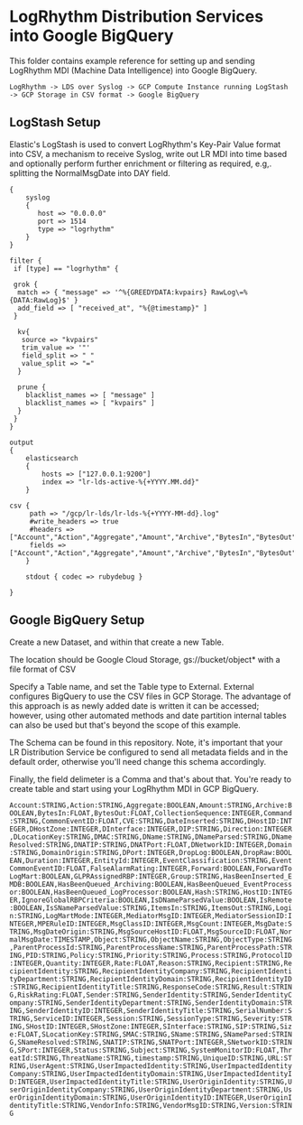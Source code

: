 # LogRhythm Distribution Services into Google BigQuery

This folder contains example reference for setting up and sending LogRhythm MDI (Machine Data Intelligence) into Google BigQuery.

```
LogRhythm -> LDS over Syslog -> GCP Compute Instance running LogStash -> GCP Storage in CSV format -> Google BigQuery
```

## LogStash Setup

Elastic's LogStash is used to convert LogRhythm's Key-Pair Value format into CSV, a mechanism to receive Syslog, write out LR MDI into time based and optionally perform further enrichment or filtering as required, e.g,. splitting the NormalMsgDate into DAY field.

```input
{
    syslog
    {
       host => "0.0.0.0"
       port => 1514
       type => "logrhythm"
    }
}

filter {
 if [type] == "logrhythm" {

 grok {
  match => { "message" => '^%{GREEDYDATA:kvpairs} RawLog\=%{DATA:RawLog}$' }
  add_field => [ "received_at", "%{@timestamp}" ]
 }

  kv{
   source => "kvpairs"
   trim_value => '"'
   field_split => " "
   value_split => "="
  }

  prune {
    blacklist_names => [ "message" ]
    blacklist_names => [ "kvpairs" ]
  }
 }
}

output
{
    elasticsearch
    {
        hosts => ["127.0.0.1:9200"]
        index => "lr-lds-active-%{+YYYY.MM.dd}"
    }

csv {
     path => "/gcp/lr-lds/lr-lds-%{+YYYY-MM-dd}.log"
     #write_headers => true
     #headers => ["Account","Action","Aggregate","Amount","Archive","BytesIn","BytesOut","CollectionSequence","Command","CommonEventID","CVE","DateInserted","DHostID","DHostZone","DInterface","DIP","Direction","DLocationKey","DMAC","DName","DNameParsed","DNameResolved","DNATIP","DNATPort","DNetworkID","Domain","DomainOrigin","DPort","DropLog","DropRaw","Duration","EntityId","EventClassification","EventCommonEventID","FalseAlarmRating","Forward","ForwardToLogMart","GLPRAssignedRBP","Group","HasBeenInserted_EMDB","HasBeenQueued_Archiving","HasBeenQueued_EventProcessor","HasBeenQueued_LogProcessor","Hash","HostID","IgnoreGlobalRBPCriteria","IsDNameParsedValue","IsRemote","IsSNameParsedValue","ItemsIn","ItemsOut","Login","LogMartMode","MediatorMsgID","MediatorSessionID","MPERuleID","MsgClassID","MsgCount","MsgDate","MsgDateOrigin","MsgSourceHostID","MsgSourceID","NormalMsgDate","Object","ObjectName","ObjectType","ParentProcessId","ParentProcessName","ParentProcessPath","PID","Policy","Priority","Process","ProtocolID","Quantity","Rate","Reason","Recipient","RecipientIdentity","RecipientIdentityCompany","RecipientIdentityDepartment","RecipientIdentityDomain","RecipientIdentityID","RecipientIdentityTitle","ResponseCode","Result","RiskRating","Sender","SenderIdentity","SenderIdentityCompany","SenderIdentityDepartment","SenderIdentityDomain","SenderIdentityID","SenderIdentityTitle","SerialNumber","ServiceID","Session","SessionType","Severity","SHostID","SHostZone","SInterface","SIP","Size","SLocationKey","SMAC","SName","SNameParsed","SNameResolved","SNATIP","SNATPort","SNetworkID","SPort","Status","Subject","SystemMonitorID","ThreatId","ThreatName","timestamp","UniqueID","URL","UserAgent","UserImpactedIdentity","UserImpactedIdentityCompany","UserImpactedIdentityDomain","UserImpactedIdentityID","UserImpactedIdentityTitle","UserOriginIdentity","UserOriginIdentityCompany","UserOriginIdentityDepartment","UserOriginIdentityDomain","UserOriginIdentityID","UserOriginIdentityTitle","VendorInfo","VendorMsgID","Version"]
     fields => ["Account","Action","Aggregate","Amount","Archive","BytesIn","BytesOut","CollectionSequence","Command","CommonEventID","CVE","DateInserted","DHostID","DHostZone","DInterface","DIP","Direction","DLocationKey","DMAC","DName","DNameParsed","DNameResolved","DNATIP","DNATPort","DNetworkID","Domain","DomainOrigin","DPort","DropLog","DropRaw","Duration","EntityId","EventClassification","EventCommonEventID","FalseAlarmRating","Forward","ForwardToLogMart","GLPRAssignedRBP","Group","HasBeenInserted_EMDB","HasBeenQueued_Archiving","HasBeenQueued_EventProcessor","HasBeenQueued_LogProcessor","Hash","HostID","IgnoreGlobalRBPCriteria","IsDNameParsedValue","IsRemote","IsSNameParsedValue","ItemsIn","ItemsOut","Login","LogMartMode","MediatorMsgID","MediatorSessionID","MPERuleID","MsgClassID","MsgCount","MsgDate","MsgDateOrigin","MsgSourceHostID","MsgSourceID","NormalMsgDate","Object","ObjectName","ObjectType","ParentProcessId","ParentProcessName","ParentProcessPath","PID","Policy","Priority","Process","ProtocolID","Quantity","Rate","Reason","Recipient","RecipientIdentity","RecipientIdentityCompany","RecipientIdentityDepartment","RecipientIdentityDomain","RecipientIdentityID","RecipientIdentityTitle","ResponseCode","Result","RiskRating","Sender","SenderIdentity","SenderIdentityCompany","SenderIdentityDepartment","SenderIdentityDomain","SenderIdentityID","SenderIdentityTitle","SerialNumber","ServiceID","Session","SessionType","Severity","SHostID","SHostZone","SInterface","SIP","Size","SLocationKey","SMAC","SName","SNameParsed","SNameResolved","SNATIP","SNATPort","SNetworkID","SPort","Status","Subject","SystemMonitorID","ThreatId","ThreatName","timestamp","UniqueID","URL","UserAgent","UserImpactedIdentity","UserImpactedIdentityCompany","UserImpactedIdentityDomain","UserImpactedIdentityID","UserImpactedIdentityTitle","UserOriginIdentity","UserOriginIdentityCompany","UserOriginIdentityDepartment","UserOriginIdentityDomain","UserOriginIdentityID","UserOriginIdentityTitle","VendorInfo","VendorMsgID","Version"]
    }

    stdout { codec => rubydebug }
           
}
```

## Google BigQuery Setup

Create a new Dataset, and within that create a new Table.  

The location should be Google Cloud Storage, gs://bucket/object* with a file format of CSV

Specify a Table name, and set the Table type to External.  External configures BigQuery to use the CSV files in GCP Storage.  The advantage of this approach is as newly added date is written it can be accessed; however, using other automated methods and date partition internal tables can also be used but that's beyond the scope of this example.

The Schema can be found in this repository.  Note, it's important that your LR Distribution Service be configured to send all metadata fields and in the default order, otherwise you'll need change this schema accordingly.

Finally, the field delimeter is a Comma and that's about that.  You're ready to create table and start using your LogRhythm MDI in GCP BigQuery.


```Account:STRING,Action:STRING,Aggregate:BOOLEAN,Amount:STRING,Archive:BOOLEAN,BytesIn:FLOAT,BytesOut:FLOAT,CollectionSequence:INTEGER,Command:STRING,CommonEventID:FLOAT,CVE:STRING,DateInserted:STRING,DHostID:INTEGER,DHostZone:INTEGER,DInterface:INTEGER,DIP:STRING,Direction:INTEGER,DLocationKey:STRING,DMAC:STRING,DName:STRING,DNameParsed:STRING,DNameResolved:STRING,DNATIP:STRING,DNATPort:FLOAT,DNetworkID:INTEGER,Domain:STRING,DomainOrigin:STRING,DPort:INTEGER,DropLog:BOOLEAN,DropRaw:BOOLEAN,Duration:INTEGER,EntityId:INTEGER,EventClassification:STRING,EventCommonEventID:FLOAT,FalseAlarmRating:INTEGER,Forward:BOOLEAN,ForwardToLogMart:BOOLEAN,GLPRAssignedRBP:INTEGER,Group:STRING,HasBeenInserted_EMDB:BOOLEAN,HasBeenQueued_Archiving:BOOLEAN,HasBeenQueued_EventProcessor:BOOLEAN,HasBeenQueued_LogProcessor:BOOLEAN,Hash:STRING,HostID:INTEGER,IgnoreGlobalRBPCriteria:BOOLEAN,IsDNameParsedValue:BOOLEAN,IsRemote:BOOLEAN,IsSNameParsedValue:STRING,ItemsIn:STRING,ItemsOut:STRING,Login:STRING,LogMartMode:INTEGER,MediatorMsgID:INTEGER,MediatorSessionID:INTEGER,MPERuleID:INTEGER,MsgClassID:INTEGER,MsgCount:INTEGER,MsgDate:STRING,MsgDateOrigin:STRING,MsgSourceHostID:FLOAT,MsgSourceID:FLOAT,NormalMsgDate:TIMESTAMP,Object:STRING,ObjectName:STRING,ObjectType:STRING,ParentProcessId:STRING,ParentProcessName:STRING,ParentProcessPath:STRING,PID:STRING,Policy:STRING,Priority:STRING,Process:STRING,ProtocolID:INTEGER,Quantity:INTEGER,Rate:FLOAT,Reason:STRING,Recipient:STRING,RecipientIdentity:STRING,RecipientIdentityCompany:STRING,RecipientIdentityDepartment:STRING,RecipientIdentityDomain:STRING,RecipientIdentityID:STRING,RecipientIdentityTitle:STRING,ResponseCode:STRING,Result:STRING,RiskRating:FLOAT,Sender:STRING,SenderIdentity:STRING,SenderIdentityCompany:STRING,SenderIdentityDepartment:STRING,SenderIdentityDomain:STRING,SenderIdentityID:INTEGER,SenderIdentityTitle:STRING,SerialNumber:STRING,ServiceID:INTEGER,Session:STRING,SessionType:STRING,Severity:STRING,SHostID:INTEGER,SHostZone:INTEGER,SInterface:STRING,SIP:STRING,Size:FLOAT,SLocationKey:STRING,SMAC:STRING,SName:STRING,SNameParsed:STRING,SNameResolved:STRING,SNATIP:STRING,SNATPort:INTEGER,SNetworkID:STRING,SPort:INTEGER,Status:STRING,Subject:STRING,SystemMonitorID:FLOAT,ThreatId:STRING,ThreatName:STRING,timestamp:STRING,UniqueID:STRING,URL:STRING,UserAgent:STRING,UserImpactedIdentity:STRING,UserImpactedIdentityCompany:STRING,UserImpactedIdentityDomain:STRING,UserImpactedIdentityID:INTEGER,UserImpactedIdentityTitle:STRING,UserOriginIdentity:STRING,UserOriginIdentityCompany:STRING,UserOriginIdentityDepartment:STRING,UserOriginIdentityDomain:STRING,UserOriginIdentityID:INTEGER,UserOriginIdentityTitle:STRING,VendorInfo:STRING,VendorMsgID:STRING,Version:STRING```


